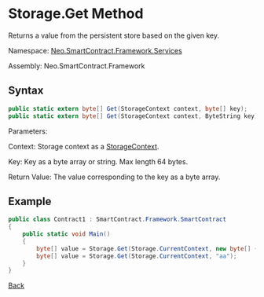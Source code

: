 # Storage.Get Method

Returns a value from the persistent store based on the given key.

Namespace: [Neo.SmartContract.Framework.Services](../../services.md)

Assembly: Neo.SmartContract.Framework

## Syntax

```cs
public static extern byte[] Get(StorageContext context, byte[] key);
public static extern byte[] Get(StorageContext context, ByteString key);
```

Parameters:

Context: Storage context as a [StorageContext](../StorageContext.md).

Key: Key as a byte array or string. Max length 64 bytes.

Return Value: The value corresponding to the key as a byte array.

## Example

```cs
public class Contract1 : SmartContract.Framework.SmartContract
{
    public static void Main()
    {
        byte[] value = Storage.Get(Storage.CurrentContext, new byte[] { 0 });
        byte[] value = Storage.Get(Storage.CurrentContext, "aa");
    }
}
```



[Back](../Storage.md)
